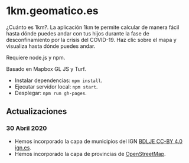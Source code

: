 # 1km.geomatico.es

¿Cuánto es 1km?. La aplicación 1km te permite calcular de manera fácil hasta dónde puedes andar con tus hijos durante la fase de desconfinamiento por la crisis del COVID-19. Haz clic sobre el mapa y visualiza hasta dónde puedes andar.

Requiere node.js y npm.

Basado en Mapbox GL JS y Turf.

* Instalar dependencias: `npm install`.
* Ejecutar servidor local: `npm start`.
* Desplegar: `npm run gh-pages`.

## Actualizaciones

### 30 Abril 2020

* Hemos incorporado la capa de municipios del IGN [BDLJE CC-BY 4.0 ign.es](http://www.ign.es/web/ign/portal).
* Hemos incorporado la capa de provincias de [OpenStreetMap](https://www.openstreetmap.org/).

